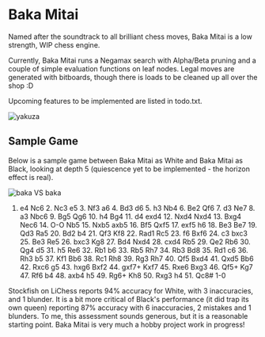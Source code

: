 # Baka Mitai

Named after the soundtrack to all brilliant chess moves, Baka Mitai is a low
strength, WIP chess engine.

Currently, Baka Mitai runs a Negamax search with Alpha/Beta pruning and
a couple of simple evaluation functions on leaf nodes. Legal moves are
generated with bitboards, though there is loads to be cleaned up all over the
shop :D

Upcoming features to be implemented are listed in todo.txt.

![yakuza](https://i.redd.it/yaa8z9jfwu451.png)



## Sample Game
Below is a sample game between Baka Mitai as White and Baka Mitai as Black,
looking at depth 5 (quiescence yet to be implemented - the horizon effect is
real).

![baka VS baka](https://lichess1.org/game/export/gif/white/WkppnBrB.gif?theme=brown&piece=cburnett)

1. e4 Nc6 2. Nc3 e5 3. Nf3 a6 4. Bd3 d6 5. h3 Nb4 6. Be2 Qf6 7. d3 Ne7 8. a3 Nbc6 9. Bg5 Qg6 10. h4 Bg4 11. d4 exd4 12. Nxd4 Nxd4 13. Bxg4 Nec6 14. O-O Nb5 15. Nxb5 axb5 16. Bf5 Qxf5 17. exf5 h6 18. Be3 Be7 19. Qd3 Ra5 20. Bd2 b4 21. Qf3 Kf8 22. Rad1 Rc5 23. f6 Bxf6 24. c3 bxc3 25. Be3 Re5 26. bxc3 Kg8 27. Bd4 Nxd4 28. cxd4 Rb5 29. Qe2 Rb6 30. Qg4 d5 31. h5 Re6 32. Rb1 b6 33. Rb5 Rh7 34. Rb3 Bd8 35. Rd1 c6 36. Rh3 b5 37. Kf1 Bb6 38. Rc1 Rh8 39. Rg3 Rh7 40. Qf5 Bxd4 41. Qxd5 Bb6 42. Rxc6 g5 43. hxg6 Bxf2 44. gxf7+ Kxf7 45. Rxe6 Bxg3 46. Qf5+ Kg7 47. Rf6 b4 48. axb4 h5 49. Rg6+ Kh8 50. Rxg3 h4 51. Qc8# 1-0

Stockfish on LiChess reports 94% accuracy for White, with 3 inaccuracies,
and 1 blunder. It is a bit more critical of Black's performance (it did trap
its own queen) reporting 87% accuracy with 6 inaccuracies, 2 mistakes and 1 blunders. To me,
this assessment sounds generous, but it is a reasonable starting point. Baka
Mitai is very much a hobby project work in progress!


